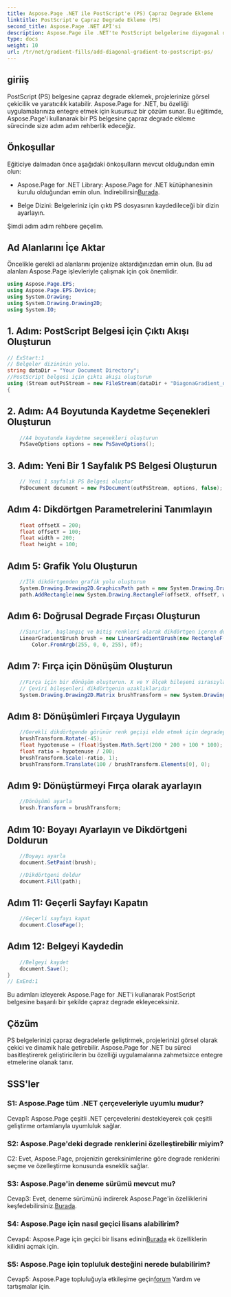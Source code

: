 ```yaml
---
title: Aspose.Page .NET ile PostScript'e (PS) Çapraz Degrade Ekleme
linktitle: PostScript'e Çapraz Degrade Ekleme (PS)
second_title: Aspose.Page .NET API'si
description: Aspose.Page ile .NET'te PostScript belgelerine diyagonal degradeler eklemenin kolaylığını keşfedin. Projelerinizi dinamik görsel öğelerle geliştirin.
type: docs
weight: 10
url: /tr/net/gradient-fills/add-diagonal-gradient-to-postscript-ps/
---
```

## giriiş

PostScript (PS) belgesine çapraz degrade eklemek, projelerinize görsel çekicilik ve yaratıcılık katabilir. Aspose.Page for .NET, bu özelliği uygulamalarınıza entegre etmek için kusursuz bir çözüm sunar. Bu eğitimde, Aspose.Page'i kullanarak bir PS belgesine çapraz degrade ekleme sürecinde size adım adım rehberlik edeceğiz.

## Önkoşullar

Eğiticiye dalmadan önce aşağıdaki önkoşulların mevcut olduğundan emin olun:

-  Aspose.Page for .NET Library: Aspose.Page for .NET kütüphanesinin kurulu olduğundan emin olun. İndirebilirsin[Burada](https://releases.aspose.com/page/net/).

- Belge Dizini: Belgeleriniz için çıktı PS dosyasının kaydedileceği bir dizin ayarlayın.

Şimdi adım adım rehbere geçelim.

## Ad Alanlarını İçe Aktar

Öncelikle gerekli ad alanlarını projenize aktardığınızdan emin olun. Bu ad alanları Aspose.Page işlevleriyle çalışmak için çok önemlidir.

```csharp
using Aspose.Page.EPS;
using Aspose.Page.EPS.Device;
using System.Drawing;
using System.Drawing.Drawing2D;
using System.IO;
```

## 1. Adım: PostScript Belgesi için Çıktı Akışı Oluşturun

```csharp
// ExStart:1
// Belgeler dizininin yolu.
string dataDir = "Your Document Directory";
//PostScript belgesi için çıktı akışı oluşturun
using (Stream outPsStream = new FileStream(dataDir + "DiagonaGradient_outPS.ps", FileMode.Create))
{
```

## 2. Adım: A4 Boyutunda Kaydetme Seçenekleri Oluşturun

```csharp
	//A4 boyutunda kaydetme seçenekleri oluşturun
	PsSaveOptions options = new PsSaveOptions();
```

## 3. Adım: Yeni Bir 1 Sayfalık PS Belgesi Oluşturun

```csharp
	// Yeni 1 sayfalık PS Belgesi oluştur
	PsDocument document = new PsDocument(outPsStream, options, false);
```

## Adım 4: Dikdörtgen Parametrelerini Tanımlayın

```csharp
	float offsetX = 200;
	float offsetY = 100;
	float width = 200;
	float height = 100;
```

## Adım 5: Grafik Yolu Oluşturun

```csharp
	//İlk dikdörtgenden grafik yolu oluşturun
	System.Drawing.Drawing2D.GraphicsPath path = new System.Drawing.Drawing2D.GraphicsPath();
	path.AddRectangle(new System.Drawing.RectangleF(offsetX, offsetY, width, height));
```

## Adım 6: Doğrusal Degrade Fırçası Oluşturun

```csharp
	//Sınırlar, başlangıç ve bitiş renkleri olarak dikdörtgen içeren doğrusal degrade fırça oluşturma
	LinearGradientBrush brush = new LinearGradientBrush(new RectangleF(0, 0, width, height), Color.FromArgb(255, 255, 0, 0),
		Color.FromArgb(255, 0, 0, 255), 0f);
```

## Adım 7: Fırça için Dönüşüm Oluşturun

```csharp
	//Fırça için bir dönüşüm oluşturun. X ve Y ölçek bileşeni sırasıyla dikdörtgenin genişliğine ve yüksekliğine eşit olmalıdır.
	// Çeviri bileşenleri dikdörtgenin uzaklıklarıdır
	System.Drawing.Drawing2D.Matrix brushTransform = new System.Drawing.Drawing2D.Matrix(width, 0, 0, height, offsetX, offsetY);
```

## Adım 8: Dönüşümleri Fırçaya Uygulayın

```csharp
	//Gerekli dikdörtgende görünür renk geçişi elde etmek için degradeyi döndürün, ardından ölçekleyin ve çevirin
	brushTransform.Rotate(-45);
	float hypotenuse = (float)System.Math.Sqrt(200 * 200 + 100 * 100);
	float ratio = hypotenuse / 200;
	brushTransform.Scale(-ratio, 1);
	brushTransform.Translate(100 / brushTransform.Elements[0], 0);
```

## Adım 9: Dönüştürmeyi Fırça olarak ayarlayın

```csharp
	//Dönüşümü ayarla
	brush.Transform = brushTransform;
```

## Adım 10: Boyayı Ayarlayın ve Dikdörtgeni Doldurun

```csharp
	//Boyayı ayarla
	document.SetPaint(brush);

	//Dikdörtgeni doldur
	document.Fill(path);
```

## Adım 11: Geçerli Sayfayı Kapatın

```csharp
	//Geçerli sayfayı kapat
	document.ClosePage();
```

## Adım 12: Belgeyi Kaydedin

```csharp
	//Belgeyi kaydet
	document.Save();
}
// ExEnd:1
```

Bu adımları izleyerek Aspose.Page for .NET'i kullanarak PostScript belgesine başarılı bir şekilde çapraz degrade ekleyeceksiniz.

## Çözüm

PS belgelerinizi çapraz degradelerle geliştirmek, projelerinizi görsel olarak çekici ve dinamik hale getirebilir. Aspose.Page for .NET bu süreci basitleştirerek geliştiricilerin bu özelliği uygulamalarına zahmetsizce entegre etmelerine olanak tanır.

## SSS'ler

### S1: Aspose.Page tüm .NET çerçeveleriyle uyumlu mudur?

Cevap1: Aspose.Page çeşitli .NET çerçevelerini destekleyerek çok çeşitli geliştirme ortamlarıyla uyumluluk sağlar.

### S2: Aspose.Page'deki degrade renklerini özelleştirebilir miyim?

C2: Evet, Aspose.Page, projenizin gereksinimlerine göre degrade renklerini seçme ve özelleştirme konusunda esneklik sağlar.

### S3: Aspose.Page'in deneme sürümü mevcut mu?

 Cevap3: Evet, deneme sürümünü indirerek Aspose.Page'in özelliklerini keşfedebilirsiniz.[Burada](https://releases.aspose.com/).

### S4: Aspose.Page için nasıl geçici lisans alabilirim?

 Cevap4: Aspose.Page için geçici bir lisans edinin[Burada](https://purchase.aspose.com/temporary-license/) ek özelliklerin kilidini açmak için.

### S5: Aspose.Page için topluluk desteğini nerede bulabilirim?

 Cevap5: Aspose.Page topluluğuyla etkileşime geçin[forum](https://forum.aspose.com/c/page/39) Yardım ve tartışmalar için.